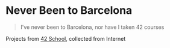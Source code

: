 # Never Been to Barcelona

> I've never been to Barcelona, nor have I taken 42 courses

Projects from [42 School](https://42.fr), collected from Internet

